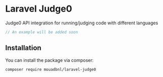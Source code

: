 # Laravel Judge0
Judge0 API integration for running/judging code with different languages
```php
// An example will be added soon
```

## Installation

You can install the package via composer:

```bash
composer require mouadbnl/laravel-judge0
```